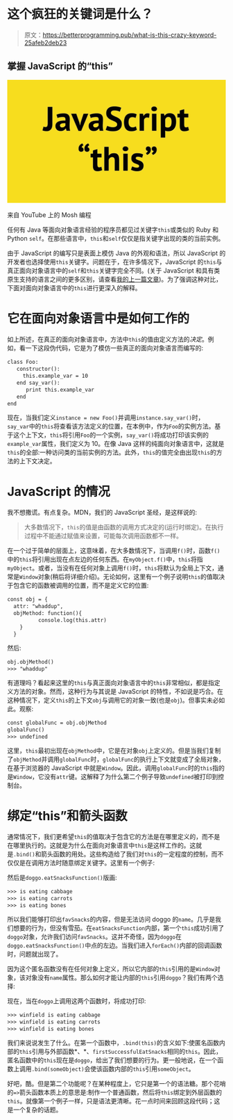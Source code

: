 # 这个疯狂的关键词是什么？

> 原文：<https://betterprogramming.pub/what-is-this-crazy-keyword-25afeb2deb23>

## 掌握 JavaScript 的“this”

![](img/75a95466beb676d10e6f2c26be346363.png)

来自 YouTube 上的 Mosh 编程

任何有 Java 等面向对象语言经验的程序员都见过关键字`this`或类似的 Ruby 和 Python `self`。在那些语言中，`this`和`self`仅仅是指关键字出现的类的当前实例。

由于 JavaScript 的编写只是表面上模仿 Java 的外观和语法，所以 JavaScript 的开发者也选择使用`this`关键字。问题在于，在许多情况下，JavaScript 的`this`与真正面向对象语言中的`self`和`this`关键字完全不同。(关于 JavaScript 和具有类原生支持的语言之间的更多区别，请查看[我的上一篇文章](https://medium.com/better-programming/a-tale-of-two-languages-a-story-about-class-b6b7551c795d))。为了强调这种对比，下面对面向对象语言中的`this`进行更深入的解释。

# 它在面向对象语言中是如何工作的

如上所述，在真正的面向对象语言中，方法中`this`的值由定义方法的*决定*。例如，看一下这段伪代码，它是为了模仿一些真正的面向对象语言而编写的:

```
class Foo:
   constructor():
     this.example_var = 10
   end say_var():
      print this.example_var
   end
end
```

现在，当我们定义`instance = new Foo()`并调用`instance.say_var()`时，`say_var`中的`this`将查看该方法定义的位置，在本例中，作为`Foo`的实例方法。基于这个上下文，`this`将引用`Foo`的一个实例，`say_var()`将成功打印该实例的`example_var`属性，我们定义为 10。在像 Java 这样的纯面向对象语言中，这就是`this`的全部:一种访问类的当前实例的方法。此外，`this`的值完全由出现`this`的方法的上下文决定。

# JavaScript 的情况

我不想撒谎。有点复杂。MDN，我们的 JavaScript 圣经，是这样说的:

> 大多数情况下，`this`的值是由函数的调用方式决定的(运行时绑定)。在执行过程中不能通过赋值来设置，可能每次调用函数都不一样。

在一个过于简单的层面上，这意味着，在大多数情况下，当调用`f()`时，函数`f()`中的`this`将引用出现在点左边的任何东西。在`myObject.f()`中，`this`将指`myObject`。或者，当没有在任何对象上调用`f()`时，`this`将默认为全局上下文，通常是`Window`对象(稍后将详细介绍)。无论如何，这里有一个例子说明`this`的值取决于包含它的函数被调用的位置，而不是定义它的位置:

```
const obj = {
  attr: "whaddup",
  objMethod: function(){
          console.log(this.attr) 
    }     
  }
```

然后:

```
obj.objMethod()
>>> "whaddup"
```

有道理吗？看起来这里的`this`与真正面向对象语言中的`this`非常相似，都是指定义方法的对象。然而，这种行为与其说是 JavaScript 的特性，不如说是巧合。在这种情况下，定义`this`的上下文`obj`与调用它的对象一致(也是`obj`)。但事实未必如此。观察:

```
const globalFunc = obj.objMethod
globalFunc()
>>> undefined
```

这里，`this`最初出现在`objMethod`中，它是在对象`obj`上定义的。但是当我们复制了`objMethod`并调用`globalFunc`时，`globalFunc`的执行上下文就变成了全局对象，在基于浏览器的 JavaScript 中就是`Window`。因此，调用`globalFunc`时的`this`指的是`Window`，它没有`attr`键。这解释了为什么第二个例子导致`undefined`被打印到控制台。

# 绑定“this”和箭头函数

通常情况下，我们更希望`this`的值取决于包含它的方法是在哪里定义的，而不是在哪里执行的。这就是为什么在面向对象语言中`this`是这样工作的。这就是`.bind()`和箭头函数的用处。这些构造给了我们对`this`的一定程度的控制，而不仅仅是在调用方法时随意绑定关键字。这里有一个例子:

然后是`doggo.eatSnacksFunction()`版画:

```
>>> is eating cabbage
>>> is eating carrots
>>> is eating bones
```

所以我们能够打印出`favSnacks`的内容，但是无法访问 doggo 的`name`。几乎是我们想要的行为，但没有雪茄。在`eatSnacksFunction`内部，第一个`this`成功引用了`doggo`对象，允许我们访问`favSnacks`。这并不奇怪，因为`doggo`在`doggo.eatSnacksFunction()`中点的左边。当我们进入`forEach()`内部的回调函数时，问题就出现了。

因为这个匿名函数没有在任何对象上定义，所以它内部的`this`引用的是`Window`对象，该对象没有`name`属性。那么如何才能让内部的`this`引用`doggo`？我们有两个选择:

现在，当在`doggo`上调用这两个函数时，将成功打印:

```
>>> winfield is eating cabbage
>>> winfield is eating carrots
>>> winfield is eating bones
```

我们来说说发生了什么。在第一个函数中，`.bind(this)`的含义如下:使匿名函数内部的`this`引用与外部函数*、*、`firstSuccessfulEatSnacks`相同的`this`。因此，匿名函数中的`this`现在是`doggo`，给出了我们想要的行为。更一般地说，在一个函数上调用`.bind(someObject)`会使该函数内部的`this`引用`someObject`。

好吧，酷。但是第二个功能呢？在某种程度上，它只是第一个的语法糖。那个花哨的`=>`箭头函数本质上的意思是:制作一个普通函数，然后将`this`绑定到外层函数的`this`。就像第一个例子一样，只是语法更清晰。花一点时间来回顾这段代码；这是一个复杂的话题。